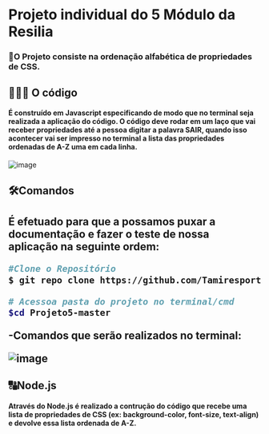 # Projeto individual do 5 Módulo da Resilia

<h3> 🎯O Projeto consiste na ordenação alfabética de propriedades de CSS. <p> </h3>
 <h2>👩🏼‍💻 O código</h2>
 <h4>É construído em Javascript especificando de modo que no terminal seja realizada a aplicação do código. O código deve rodar em um laço que vai receber propriedades até a pessoa digitar a palavra SAIR, quando isso acontecer vai ser impresso no terminal a lista das propriedades ordenadas de A-Z uma em cada linha.</h4>


![image](https://user-images.githubusercontent.com/112409145/214704029-1f0c3735-d7d8-4884-9e09-913b544871a5.png)

<h2>🛠Comandos<h2>
É efetuado para que a possamos puxar a documentação e fazer o teste de nossa aplicação na seguinte ordem: <p> 

```bash
#Clone o Repositório
$ git repo clone https://github.com/Tamiresporto/Projeto5

# Acessoa pasta do projeto no terminal/cmd
$cd Projeto5-master 

```

-Comandos que serão realizados no terminal:

![image](https://user-images.githubusercontent.com/112409145/214707857-9a4a428d-2ed2-4855-a0a3-c6b9dcfa07ad.png)


<h2>🔠Node.js</h2>
<h4>Através do Node.js é realizado a contrução do código que recebe uma lista de propriedades de CSS (ex: background-color, font-size, text-align) e devolve essa lista ordenada de A-Z.</h4>





